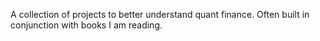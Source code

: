 A collection of projects to better understand quant finance. Often built in conjunction with books I am reading. 
